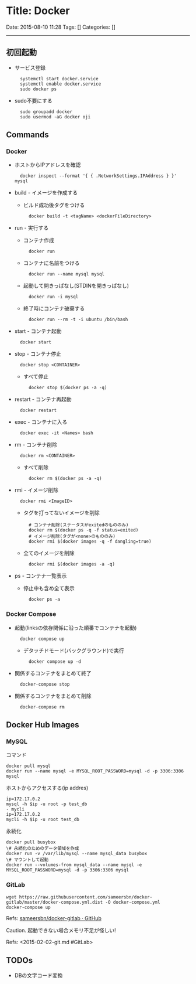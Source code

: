# Title: Docker

Date: 2015-08-10 11:28
Tags: []
Categories: []

---

## 初回起動

- サービス登録

        systemctl start docker.service
        systemctl enable docker.service
        sudo docker ps

- sudo不要にする

        sudo groupadd docker
        sudo usermod -aG docker oji

## Commands

### Docker

- ホストからIPアドレスを確認

        docker inspect --format '{ { .NetworkSettings.IPAddress } }' mysql

- build - イメージを作成する
    - ビルド成功後タグをつける

            docker build -t <tagName> <dockerFileDirectory>

- run - 実行する
    - コンテナ作成

            docker run

    - コンテナに名前をつける

            docker run --name mysql mysql

    - 起動して開きっぱなし(STDINを開きっぱなし)

            docker run -i mysql

    - 終了時にコンテナ破棄する

            docker run --rm -t -i ubuntu /bin/bash

- start - コンテナ起動

        docker start

- stop - コンテナ停止

        docker stop <CONTAINER>

    - すべて停止

            docker stop $(docker ps -a -q)

- restart - コンテナ再起動

        docker restart

- exec - コンテナに入る

        docker exec -it <Names> bash

- rm - コンテナ削除

        docker rm <CONTAINER>

    - すべて削除

            docker rm $(docker ps -a -q)

- rmi - イメージ削除

        docker rmi <ImageID>

    - タグを打ってないイメージを削除

            # コンテナ削除(ステータスがexitedのもののみ)
            docker rm $(docker ps -q -f status=exited)
            # イメージ削除(タグが<none>のもののみ)
            docker rmi $(docker images -q -f dangling=true)

    - 全てのイメージを削除

            docker rmi $(docker images -a -q)

- ps - コンテナ一覧表示
    - 停止中も含め全て表示

            docker ps -a

### Docker Compose

- 起動(linksの依存関係に沿った順番でコンテナを起動)

        docker compose up

    - デタッチドモード(バックグラウンド)で実行

            docker compose up -d

- 関係するコンテナをまとめて終了

        docker-compose stop

- 関係するコンテナをまとめて削除

        docker-compose rm

## Docker Hub Images

### MySQL

コマンド

    docker pull mysql
    docker run --name mysql -e MYSQL_ROOT_PASSWORD=mysql -d -p 3306:3306 mysql

ホストからアクセスする(ip addres)

    ip=172.17.0.2
    mysql -h $ip -u root -p test_db
    - mycli
    ip=172.17.0.2
    mycli -h $ip -u root test_db

永続化

    docker pull busybox
    \# 永続化のためのデータ領域を作成
    docker run -v /var/lib/mysql --name mysql_data busybox
    \# マウントして起動
    docker run --volumes-from mysql_data --name mysql -e MYSQL_ROOT_PASSWORD=mysql -d -p 3306:3306 mysql

### GitLab

    wget https://raw.githubusercontent.com/sameersbn/docker-gitlab/master/docker-compose.yml.dist -O docker-compose.yml
    docker-compose up

Refs: [sameersbn/docker-gitlab · GitHub](https://github.com/sameersbn/docker-gitlab)

Caution. 起動できない場合メモリ不足が怪しい!

Refs: <2015-02-02-git.md #GitLab>

## TODOs

- DBの文字コード変換

